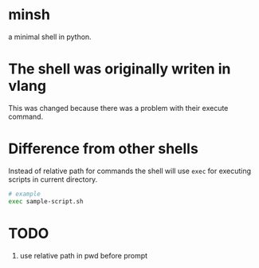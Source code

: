 # minsh
a minimal shell in python.

# The shell was originally writen in vlang
This was changed because there was a problem with their execute command.

# Difference from other shells
Instead of relative path for commands the shell will use `exec` for executing scripts in current directory.
```bash
# example
exec sample-script.sh
```

# TODO
1. use relative path in pwd before prompt
